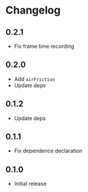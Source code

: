 # Changelog

## 0.2.1

- Fix frame time recording

## 0.2.0

- Add `airFriction`
- Update deps

## 0.1.2

- Update deps

## 0.1.1

- Fix dependence declaration

## 0.1.0

- Initial release
